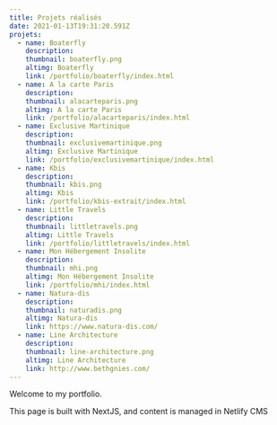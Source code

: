 ```yaml
---
title: Projets réalisés
date: 2021-01-13T19:31:20.591Z
projets:
  - name: Boaterfly
    description: 
    thumbnail: boaterfly.png
    altimg: Boaterfly
    link: /portfolio/boaterfly/index.html
  - name: A la carte Paris
    description: 
    thumbnail: alacarteparis.png
    altimg: A la carte Paris
    link: /portfolio/alacarteparis/index.html
  - name: Exclusive Martinique
    description: 
    thumbnail: exclusivemartinique.png
    altimg: Exclusive Martinique
    link: /portfolio/exclusivemartinique/index.html
  - name: Kbis
    description: 
    thumbnail: kbis.png
    altimg: Kbis
    link: /portfolio/kbis-extrait/index.html
  - name: Little Travels
    description: 
    thumbnail: littletravels.png
    altimg: Little Travels
    link: /portfolio/littletravels/index.html
  - name: Mon Hébergement Insolite
    description: 
    thumbnail: mhi.png
    altimg: Mon Hébergement Insolite
    link: /portfolio/mhi/index.html
  - name: Natura-dis
    description: 
    thumbnail: naturadis.png
    altimg: Natura-dis
    link: https://www.natura-dis.com/
  - name: Line Architecture
    description: 
    thumbnail: line-architecture.png
    altimg: Line Architecture
    link: http://www.bethgnies.com/
---
```

Welcome to my portfolio.

This page is built with NextJS, and content is managed in Netlify CMS